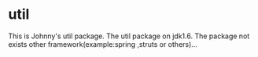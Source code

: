 util
====

This is Johnny's util package.
The util package on jdk1.6.
The package not exists other framework(example:spring ,struts or others)...
